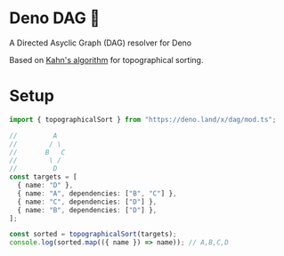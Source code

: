 # Deno DAG 🦕

A Directed Asyclic Graph (DAG) resolver for Deno

Based on [Kahn's algorithm](https://en.wikipedia.org/wiki/Topological_sorting#Kahn's_algorithm) for topographical sorting.

# Setup

```ts
import { topographicalSort } from "https://deno.land/x/dag/mod.ts";

//         A
//        / \
//       B   C
//        \ /
//         D
const targets = [
  { name: "D" },
  { name: "A", dependencies: ["B", "C"] },
  { name: "C", dependencies: ["D"] },
  { name: "B", dependencies: ["D"] },
];

const sorted = topographicalSort(targets);
console.log(sorted.map(({ name }) => name)); // A,B,C,D
```
